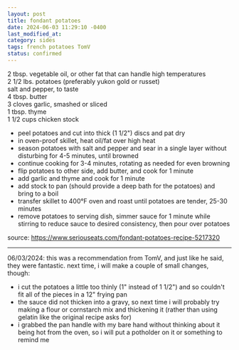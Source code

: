 ```yaml
---
layout: post
title: fondant potatoes
date: 2024-06-03 11:29:10 -0400
last_modified_at: 
category: sides
tags: french potatoes TomV
status: confirmed
---
```


2 tbsp. vegetable oil, or other fat that can handle high temperatures  
2 1/2 lbs. potatoes (preferably yukon gold or russet)  
salt and pepper, to taste  
4 tbsp. butter  
3 cloves garlic, smashed or sliced  
1 tbsp. thyme  
1 1/2 cups chicken stock  
* peel potatoes and cut into thick (1 1/2") discs and pat dry
* in oven-proof skillet, heat oil/fat over high heat
* season potatoes with salt and pepper and sear in a single layer without disturbing
  for 4-5 minutes, until browned
* continue cooking for 3-4 minutes, rotating as needed for even browning
* flip potatoes to other side, add butter, and cook for 1 minute
* add garlic and thyme and cook for 1 minute
* add stock to pan (should provide a deep bath for the potatoes) and bring to a boil
* transfer skillet to 400°F oven and roast until potatoes are tender, 25-30 minutes
* remove potatoes to serving dish, simmer sauce for 1 minute while stirring to
  reduce sauce to desired consistency, then pour over potatoes

source: <https://www.seriouseats.com/fondant-potatoes-recipe-5217320>

---

06/03/2024: this was a recommendation from TomV, and just like he said, they were
fantastic. next time, i will make a couple of small changes, though:
* i cut the potatoes a little too thinly (1" instead of 1 1/2") and so couldn't fit
  all of the pieces in a 12" frying pan
* the sauce did not thicken into a gravy, so next time i will probably try making a
  flour or cornstarch mix and thickening it (rather than using gelatin like the
  original recipe asks for)
* i grabbed the pan handle with my bare hand without thinking about it being hot
  from the oven, so i will put a potholder on it or something to remind me
